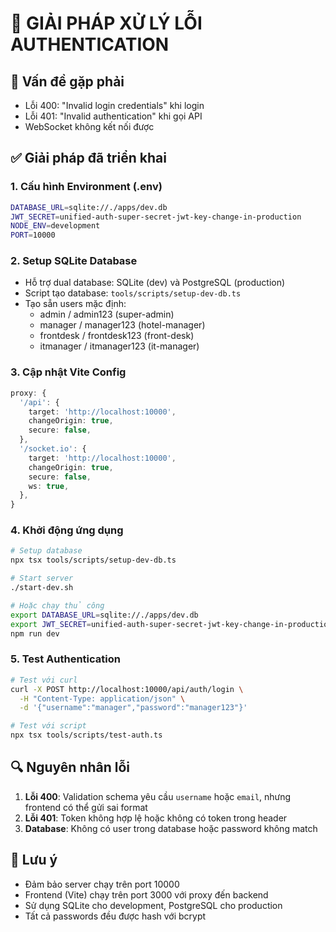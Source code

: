 # 🔧 GIẢI PHÁP XỬ LÝ LỖI AUTHENTICATION

## 🎯 Vấn đề gặp phải
- Lỗi 400: "Invalid login credentials" khi login
- Lỗi 401: "Invalid authentication" khi gọi API
- WebSocket không kết nối được

## ✅ Giải pháp đã triển khai

### 1. **Cấu hình Environment (.env)**
```bash
DATABASE_URL=sqlite://./apps/dev.db
JWT_SECRET=unified-auth-super-secret-jwt-key-change-in-production
NODE_ENV=development
PORT=10000
```

### 2. **Setup SQLite Database**
- Hỗ trợ dual database: SQLite (dev) và PostgreSQL (production)
- Script tạo database: `tools/scripts/setup-dev-db.ts`
- Tạo sẵn users mặc định:
  - admin / admin123 (super-admin)
  - manager / manager123 (hotel-manager)
  - frontdesk / frontdesk123 (front-desk)
  - itmanager / itmanager123 (it-manager)

### 3. **Cập nhật Vite Config**
```typescript
proxy: {
  '/api': {
    target: 'http://localhost:10000',
    changeOrigin: true,
    secure: false,
  },
  '/socket.io': {
    target: 'http://localhost:10000',
    changeOrigin: true,
    secure: false,
    ws: true,
  },
}
```

### 4. **Khởi động ứng dụng**
```bash
# Setup database
npx tsx tools/scripts/setup-dev-db.ts

# Start server
./start-dev.sh

# Hoặc chạy thủ công
export DATABASE_URL=sqlite://./apps/dev.db
export JWT_SECRET=unified-auth-super-secret-jwt-key-change-in-production
npm run dev
```

### 5. **Test Authentication**
```bash
# Test với curl
curl -X POST http://localhost:10000/api/auth/login \
  -H "Content-Type: application/json" \
  -d '{"username":"manager","password":"manager123"}'

# Test với script
npx tsx tools/scripts/test-auth.ts
```

## 🔍 Nguyên nhân lỗi
1. **Lỗi 400**: Validation schema yêu cầu `username` hoặc `email`, nhưng frontend có thể gửi sai format
2. **Lỗi 401**: Token không hợp lệ hoặc không có token trong header
3. **Database**: Không có user trong database hoặc password không match

## 📝 Lưu ý
- Đảm bảo server chạy trên port 10000
- Frontend (Vite) chạy trên port 3000 với proxy đến backend
- Sử dụng SQLite cho development, PostgreSQL cho production
- Tất cả passwords đều được hash với bcrypt
